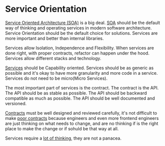 # Service Orientation

[Service Oriented Architecture (SOA)](https://diego-pacheco.blogspot.com/2014/11/soa-micro-services-and-isolation.html) is a big deal. [SOA](https://diego-pacheco.blogspot.com/2020/07/double-down-on-service-orientation.html) should be the default way of thinking and operating services in modern software architecture. Service Orientation should be the default choice for solutions. Services are more important and better than internal libraries.

Services allow Isolation, Independence and Flexibility. When services are done right, with proper contracts, refactor can happen under the hood. Services allow different stacks and technology.

[Services](https://diego-pacheco.blogspot.com/2024/12/services.html) should be Capability oriented. Services should be as generic as possible and it's okay to have more granularity and more code in a service. Services do not need to be micro(Micro Services).

The most important part of services is the contract. The contract is the API. The API should be as stable as possible. The API should be backward compatible as much as possible. The API should be well documented and versioned.

[Contracts](https://diego-pacheco.blogspot.com/2021/04/its-all-about-contracts.html) must be well designed and reviewed carefully, it's not difficult to make [poor contracts](https://diego-pacheco.blogspot.com/2024/12/leaky-contracts.html) because engineers and even more frontend engineers are just thinking on what needs to change, and are no thinking if is the right place to make the change or if sohuld be that way at all.

Services require a [lot of thinking](https://diego-pacheco.blogspot.com/2024/05/service-chain.html), they are not a panacea.